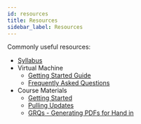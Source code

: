 ```yaml
---
id: resources
title: Resources
sidebar_label: Resources
---
```


Commonly useful resources:

- [Syllabus](/docs/syllabus)
- Virtual Machine
    - [Getting Started Guide](/docs/unc-comp-vm-setup.pdf)
    - [Frequently Asked Questions](/docs/vm-faq)
- Course Materials
    - [Getting Started](http://localhost:3000/docs/course-materials#getting-started)
    - [Pulling Updates](http://localhost:3000/docs/course-materials#pulling-updates)
    - [GRQs - Generating PDFs for Hand in](http://localhost:3000/docs/course-materials#grqs-generating-pdfs-for-hand-in)